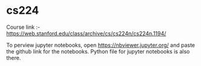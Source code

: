 # cs224

Course link :- https://web.stanford.edu/class/archive/cs/cs224n/cs224n.1194/

To perview jupyter notebooks, open https://nbviewer.jupyter.org/ and paste the github link for the notebooks. Python file for jupyter notebooks is also there.
